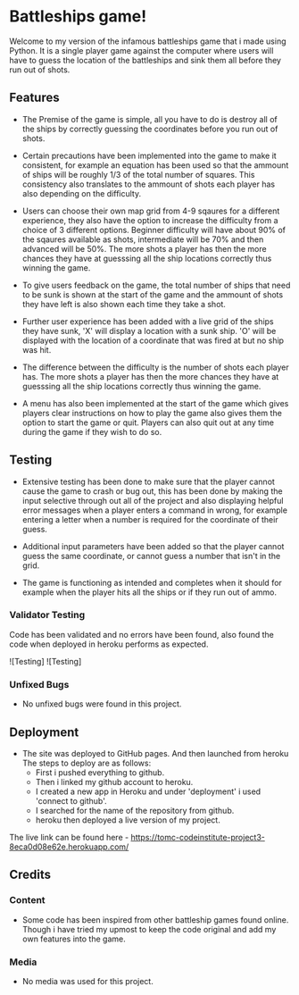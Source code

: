 # Battleships game!

Welcome to my version of the infamous battleships game that i made using Python. It is a single player game against the computer where users will have to guess
the location of the battleships and sink them all before they run out of shots.

## Features

- The Premise of the game is simple, all you have to do is destroy all of the ships by correctly guessing the coordinates before you run out of shots.

- Certain precautions have been implemented into the game to make it consistent, for example an equation has been used so that the ammount of ships will be roughly 1/3 of the total number of squares. This consistency also translates to the ammount of shots each player has also depending on the difficulty.
  
- Users can choose their own map grid from 4-9 sqaures for a different experience, they also have the option to increase the difficulty from a choice of 3 different options. Beginner difficulty will have about 90% of the sqaures available as shots, intermediate will be 70% and then advanced will be 50%. The more shots a player has then the more chances they have at guesssing all the ship locations correctly thus winning the game.

- To give users feedback on the game, the total number of ships that need to be sunk is shown at the start of the game and the ammount of shots they have left is also shown each time they take a shot.

- Further user experience has been added with a live grid of the ships they have sunk, 'X' will display a location with a sunk ship. 'O' will be displayed with the location of a coordinate that was fired at but no ship was hit.

- The difference between the difficulty is the number of shots each player has. The more shots a player has then the more chances they have at guesssing all the ship locations correctly thus winning the game.

- A menu has also been implemented at the start of the game which gives players clear instructions on how to play the game also gives them the option to start the game or quit. Players can also quit out at any time during the game if they wish to do so.

## Testing

- Extensive testing has been done to make sure that the player cannot cause the game to crash or bug out, this has been done by making the input selective through out all of the project and also displaying helpful error messages when a player enters a command in wrong, for example entering a letter when a number is required for the coordinate of their guess.

- Additional input parameters have been added so that the player cannot guess the same coordinate, or cannot guess a number that isn't in the grid. 

- The game is functioning as intended and completes when it should for example when the player hits all the ships or if they run out of ammo.

### Validator Testing

Code has been validated and no errors have been found, also found the code when deployed in heroku performs as expected.


![Testing]
![Testing]


### Unfixed Bugs

- No unfixed bugs were found in this project.

## Deployment

- The site was deployed to GitHub pages. And then launched from heroku The steps to deploy are as follows:
  - First i pushed everything to github.
  - Then i linked my github account to heroku.
  - I created a new app in Heroku and under 'deployment' i used 'connect to github'.
  - I searched for the name of the repository from github.
  - heroku then deployed a live version of my project.
  
The live link can be found here - https://tomc-codeinstitute-project3-8eca0d08e62e.herokuapp.com/

## Credits

### Content
- Some code has been inspired from other battleship games found online.
Though i have tried my upmost to keep the code original 
and add my own features into the game.

### Media

- No media was used for this project.
